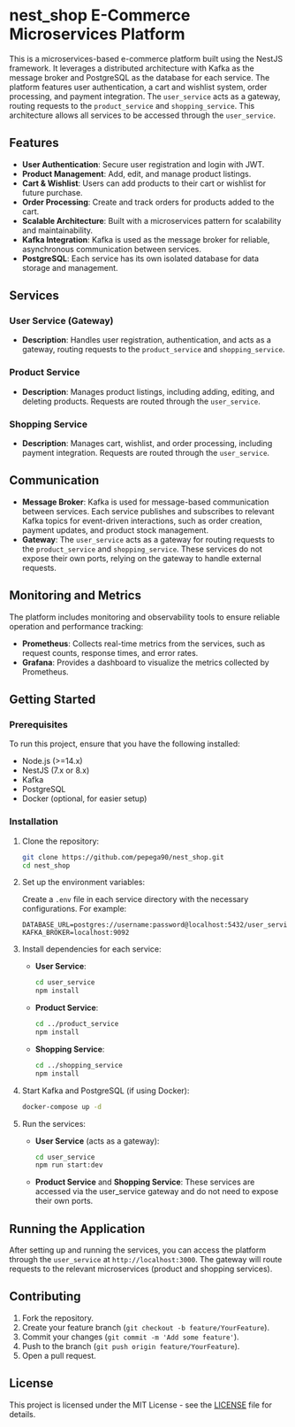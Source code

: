 # nest_shop E-Commerce Microservices Platform

This is a microservices-based e-commerce platform built using the NestJS framework. It leverages a distributed architecture with Kafka as the message broker and PostgreSQL as the database for each service. The platform features user authentication, a cart and wishlist system, order processing, and payment integration. The `user_service` acts as a gateway, routing requests to the `product_service` and `shopping_service`. This architecture allows all services to be accessed through the `user_service`.

## Features

- **User Authentication**: Secure user registration and login with JWT.
- **Product Management**: Add, edit, and manage product listings.
- **Cart & Wishlist**: Users can add products to their cart or wishlist for future purchase.
- **Order Processing**: Create and track orders for products added to the cart.
- **Scalable Architecture**: Built with a microservices pattern for scalability and maintainability.
- **Kafka Integration**: Kafka is used as the message broker for reliable, asynchronous communication between services.
- **PostgreSQL**: Each service has its own isolated database for data storage and management.

## Services

### User Service (Gateway)
- **Description**: Handles user registration, authentication, and acts as a gateway, routing requests to the `product_service` and `shopping_service`.

### Product Service
- **Description**: Manages product listings, including adding, editing, and deleting products. Requests are routed through the `user_service`.

### Shopping Service
- **Description**: Manages cart, wishlist, and order processing, including payment integration. Requests are routed through the `user_service`.

## Communication

- **Message Broker**: Kafka is used for message-based communication between services. Each service publishes and subscribes to relevant Kafka topics for event-driven interactions, such as order creation, payment updates, and product stock management.
- **Gateway**: The `user_service` acts as a gateway for routing requests to the `product_service` and `shopping_service`. These services do not expose their own ports, relying on the gateway to handle external requests.

## Monitoring and Metrics
The platform includes monitoring and observability tools to ensure reliable operation and performance tracking:

- **Prometheus**: Collects real-time metrics from the services, such as request counts, response times, and error rates.
- **Grafana**: Provides a dashboard to visualize the metrics collected by Prometheus.

## Getting Started

### Prerequisites

To run this project, ensure that you have the following installed:

- Node.js (>=14.x)
- NestJS (7.x or 8.x)
- Kafka
- PostgreSQL
- Docker (optional, for easier setup)

### Installation

1. Clone the repository:

    ```bash
    git clone https://github.com/pepega90/nest_shop.git
    cd nest_shop
    ```

2. Set up the environment variables:

    Create a `.env` file in each service directory with the necessary configurations. For example:

    ```env
    DATABASE_URL=postgres://username:password@localhost:5432/user_service_db
    KAFKA_BROKER=localhost:9092
    ```

3. Install dependencies for each service:

    - **User Service**:
        ```bash
        cd user_service
        npm install
        ```

    - **Product Service**:
        ```bash
        cd ../product_service
        npm install
        ```

    - **Shopping Service**:
        ```bash
        cd ../shopping_service
        npm install
        ```

4. Start Kafka and PostgreSQL (if using Docker):

    ```bash
    docker-compose up -d
    ```

5. Run the services:

    - **User Service** (acts as a gateway):
        ```bash
        cd user_service
        npm run start:dev
        ```

    - **Product Service** and **Shopping Service**: These services are accessed via the user_service gateway and do not need to expose their own ports.

## Running the Application

After setting up and running the services, you can access the platform through the `user_service` at `http://localhost:3000`. The gateway will route requests to the relevant microservices (product and shopping services).

## Contributing

1. Fork the repository.
2. Create your feature branch (`git checkout -b feature/YourFeature`).
3. Commit your changes (`git commit -m 'Add some feature'`).
4. Push to the branch (`git push origin feature/YourFeature`).
5. Open a pull request.

## License

This project is licensed under the MIT License - see the [LICENSE](LICENSE.md) file for details.
